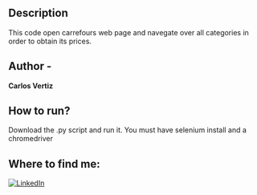 ## Description
This code open carrefours web page and navegate over all categories in order to obtain its prices.


## Author -
**Carlos Vertiz**


## How to run?
Download the .py script and run it.
You must have selenium install and a chromedriver


## Where to find me:
[![LinkedIn](https://img.shields.io/badge/linkedin-%230077B5.svg?style=for-the-badge&logo=linkedin&logoColor=white)
](https://www.linkedin.com/in/carlosvertiz/)
